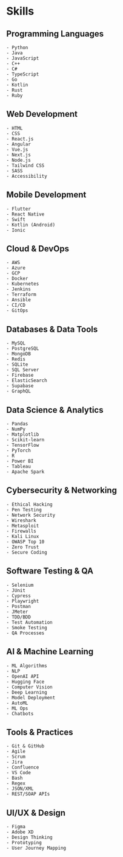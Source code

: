 # Skills

## Programming Languages
```
- Python  
- Java  
- JavaScript  
- C++  
- C#  
- TypeScript  
- Go  
- Kotlin  
- Rust  
- Ruby  
```

## Web Development
```
- HTML  
- CSS  
- React.js  
- Angular  
- Vue.js  
- Next.js  
- Node.js  
- Tailwind CSS  
- SASS  
- Accessibility  
```

## Mobile Development
```
- Flutter  
- React Native  
- Swift  
- Kotlin (Android)  
- Ionic  
```

## Cloud & DevOps
```
- AWS  
- Azure  
- GCP  
- Docker  
- Kubernetes  
- Jenkins  
- Terraform  
- Ansible  
- CI/CD  
- GitOps  
```

## Databases & Data Tools
```
- MySQL  
- PostgreSQL  
- MongoDB  
- Redis  
- SQLite  
- SQL Server  
- Firebase  
- ElasticSearch  
- Supabase  
- GraphQL  
```

## Data Science & Analytics
```
- Pandas  
- NumPy  
- Matplotlib  
- Scikit-learn  
- TensorFlow  
- PyTorch  
- R  
- Power BI  
- Tableau  
- Apache Spark  
```

## Cybersecurity & Networking
```
- Ethical Hacking  
- Pen Testing  
- Network Security  
- Wireshark  
- Metasploit  
- Firewalls  
- Kali Linux  
- OWASP Top 10  
- Zero Trust  
- Secure Coding  
```

## Software Testing & QA
```
- Selenium  
- JUnit  
- Cypress  
- Playwright  
- Postman  
- JMeter  
- TDD/BDD  
- Test Automation  
- Smoke Testing  
- QA Processes  
```

## AI & Machine Learning
```
- ML Algorithms  
- NLP  
- OpenAI API  
- Hugging Face  
- Computer Vision  
- Deep Learning  
- Model Deployment  
- AutoML  
- ML Ops  
- Chatbots  
```

## Tools & Practices
```
- Git & GitHub  
- Agile  
- Scrum  
- Jira  
- Confluence  
- VS Code  
- Bash  
- Regex  
- JSON/XML  
- REST/SOAP APIs  
```

## UI/UX & Design
```
- Figma  
- Adobe XD  
- Design Thinking  
- Prototyping  
- User Journey Mapping  
```
